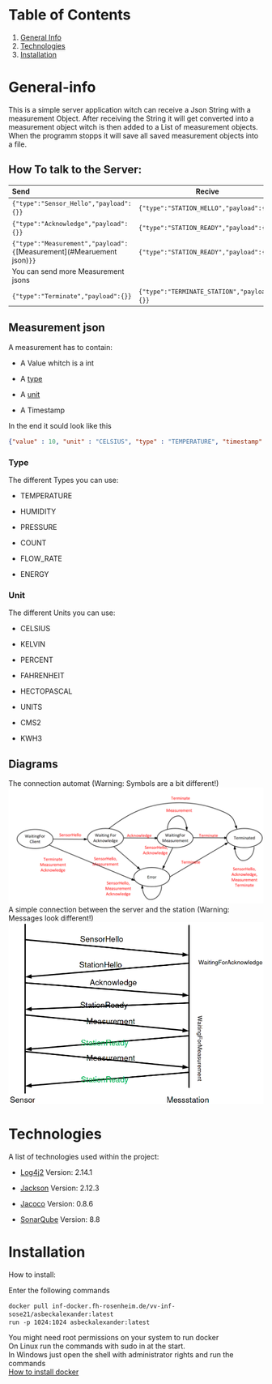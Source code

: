 # Table of Contents

1. [General Info](#general-info)
2. [Technologies](#technologies)
3. [Installation](#installation)

# General-info

This is a simple server application witch can receive a Json String with a measurement Object. 
After receiving the String it will get converted into a measurement object witch is then added to a List of measurement objects. 
When the programm stopps it will save all saved measurement objects into a file.

## How To talk to the Server:

| Send                                                                   | Recive                                      |
|:---------------------------------------------------------------------- | ------------------------------------------- |
| `{"type":"Sensor_Hello","payload":{}}`                                 | `{"type":"STATION_HELLO","payload":{}}`     |
| `{"type":"Acknowledge","payload":{}}`                                  | `{"type":"STATION_READY","payload":{}}`     |
| `{"type":"Measurement","payload":{`[Measurement](#Mearuement json)`}}` | `{"type":"STATION_READY","payload":{}}`     |
| You can send more Measurement jsons                                    |                                             |
| `{"type":"Terminate","payload":{}}`                                    | `{"type":"TERMINATE_STATION","payload":{}}` |

## Measurement json

A measurement has to contain:

- A Value whitch is a int

- A [type](#type)

- A [unit](#unit)

- A Timestamp

In the end it sould look like this

```json
{"value" : 10, "unit" : "CELSIUS", "type" : "TEMPERATURE", "timestamp" : "2021-04-17 18:09:10.18"}
```

### Type

The different Types you can use:

- TEMPERATURE  

- HUMIDITY

- PRESSURE

- COUNT

- FLOW_RATE

- ENERGY

### Unit

The different Units you can use:

- CELSIUS

- KELVIN

- PERCENT

- FAHRENHEIT

- HECTOPASCAL

- UNITS

- CMS2

- KWH3

## Diagrams

The connection automat (Warning: Symbols are a bit different!)
![Connection automat](Automate.png)
A simple connection between the server and the station (Warning: Messages look different!)
![Connection Example](Connection.png)

# Technologies

 A list of technologies used within the project:

* [Log4j2](https://logging.apache.org/log4j/2.x/) Version: 2.14.1

* [Jackson](https://github.com/FasterXML/jackson) Version: 2.12.3

* [Jacoco](https://www.jacoco.org/jacoco/trunk/index.html) Version: 0.8.6

* [SonarQube](https://www.sonarqube.org/) Version: 8.8

# Installation

How to install:

Enter the following commands<br/>
```shell
docker pull inf-docker.fh-rosenheim.de/vv-inf-sose21/asbeckalexander:latest
run -p 1024:1024 asbeckalexander:latest
```
You might need root permissions on your system to run docker<br/>
On Linux run the commands with sudo in at the start.<br/>
In Windows just open the shell with administrator rights and run the commands<br/>
[How to install docker](https://www.docker.com/get-started)

